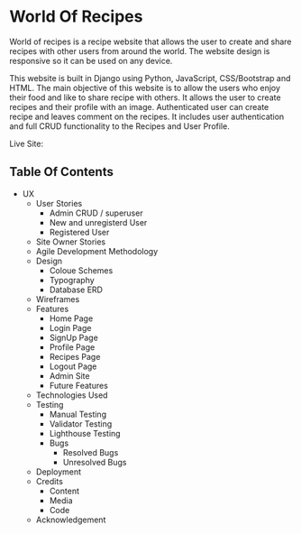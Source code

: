 # World Of Recipes


World of recipes is a recipe website that allows the user to create and share recipes with other users from around the world. The website design is responsive so it can be used on any device.

This website is built in Django using Python, JavaScript, CSS/Bootstrap and HTML. The main objective of this website is to allow the users who enjoy their food and like to share recipe with others. It allows the user to create recipes and their profile with an image. Authenticated user can create recipe and leaves comment on the recipes. It includes user authentication and full CRUD functionality to the Recipes and User Profile.

Live Site:

## Table Of Contents

 * UX
   * User Stories
      * Admin CRUD / superuser
      * New and unregisterd User
      * Registered User
    * Site Owner Stories
    * Agile Development Methodology
    * Design
      * Coloue Schemes
      * Typography
      * Database ERD
    * Wireframes
    * Features 
       * Home Page
       * Login Page
       * SignUp Page
       * Profile Page
       * Recipes Page
       * Logout Page
       * Admin Site
       * Future Features
    * Technologies Used
    * Testing
      * Manual Testing
      * Validator Testing
      * Lighthouse Testing
      * Bugs
        * Resolved Bugs
        * Unresolved Bugs
    * Deployment
    * Credits
       * Content
       * Media
       * Code
    * Acknowledgement   




